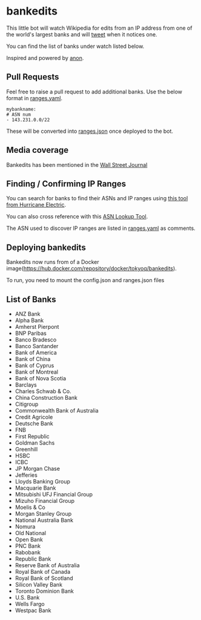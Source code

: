 # bankedits

This little bot will watch Wikipedia for edits from an IP address from one of the world's largest banks and will [tweet](https://twitter.com/bankedits) when it notices one.

You can find the list of banks under watch listed below.

Inspired and powered by [anon](https://github.com/edsu/anon).

## Pull Requests

Feel free to raise a pull request to add additional banks. Use the below format in [ranges.yaml](ranges.yaml).

    mybankname:
    # ASN num
    - 143.231.0.0/22

These will be converted into [ranges.json](ranges.json) once deployed to the bot.

## Media coverage

Bankedits has been mentioned in the [Wall Street Journal](https://www.wsj.com/articles/what-do-bankers-do-online-edit-wikipedia-11557306722)

## Finding / Confirming IP Ranges

You can search for banks to find their ASNs and IP ranges using [this tool from Hurricane Electric](https://bgp.he.net/).

You can also cross reference with this [ASN Lookup Tool](https://www.ultratools.com/tools/asnInfoResult). 

The ASN used to discover IP ranges are listed in [ranges.yaml](ranges.yaml) as comments. 

## Deploying bankedits

Bankedits now runs from of a Docker image(https://hub.docker.com/repository/docker/tokyoq/bankedits).

To run, you need to mount the config.json and ranges.json files

## List of Banks

* ANZ Bank
* Alpha Bank
* Amherst Pierpont
* BNP Paribas
* Banco Bradesco
* Banco Santander
* Bank of America
* Bank of China
* Bank of Cyprus
* Bank of Montreal
* Bank of Nova Scotia
* Barclays
* Charles Schwab & Co.
* China Construction Bank
* Citigroup
* Commonwealth Bank of Australia
* Credit Agricole
* Deutsche Bank
* FNB
* First Republic
* Goldman Sachs
* Greenhill
* HSBC
* ICBC
* JP Morgan Chase
* Jefferies
* Lloyds Banking Group
* Macquarie Bank
* Mitsubishi UFJ Financial Group
* Mizuho Financial Group
* Moelis & Co
* Morgan Stanley Group
* National Australia Bank
* Nomura
* Old National
* Open Bank
* PNC Bank
* Rabobank
* Republic Bank
* Reserve Bank of Australia
* Royal Bank of Canada
* Royal Bank of Scotland
* Silicon Valley Bank
* Toronto Dominion Bank
* U.S. Bank
* Wells Fargo
* Westpac Bank
